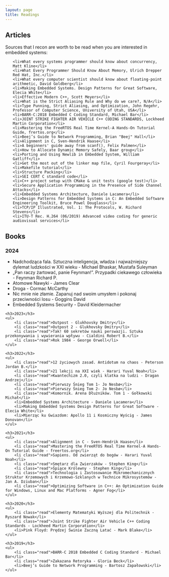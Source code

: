 ```yaml
---
layout: page
title: Readings
---
```

<h2>Articles</h2>
Sources that I recon are worth to be read when you are interested in embedded systems:
<ul>

    <li>What every systems programmer should know about concurrency, Matt Kline</li>
    <li>What Every Programmer Should Know About Memory, Ulrich Drepper Red Hat, Inc.</li>
    <li>What every computer scientist should know about floating-point arithmetic, David Goldberg</li>
    <li>Making Embedded Systems. Design Patterns for Great Software, Elecia White</li>
    <li>Effective Modern C++, Scott Meyers</li>
    <li>What is the Strict Aliasing Rule and Why do we care?, N/A</li>
    <li>Type Punning, Strict Aliasing, and Optimization, John Regehr, Professor of Computer Science, University of Utah, USA</li>
    <li>BARR-C:2018 Embedded C Coding Standard, Michael Bar</li>
    <li>JOINT STRIKE FIGHTER AIR VEHICLE C++ CODING STANDARDS, Lockheed Martin Corporation</li>
    <li>Mastering the FreeRTOS Real Time Kernel-A Hands-On Tutorial Guide, frertos.org</li>
    <li>Beej’s Guide to Network Programming, Brian "Beej" Hall</li>
    <li>Alignment in C, Sven-Hendrik Haase</li>
    <li>A beginners' guide away from scanf(), Felix Palmen</li>
    <li>How to Allocate Dynamic Memory Safely, Baar group</li>
    <li>Porting and Using Newlib in Embedded System, William Gatliff</li>
    <li>Get the most out of the linker map file, Cyril Fourgeray</li>
    <li>Makefile tutorial</li>
    <li>Structure Packing</li>
    <li>SEI CERT C standard code</li>
    <li>C++ project setup with CMake & unit tests (google test)</li>
    <li>Secure Application Programming in the Presence of Side Channel Attacks</li>
    <li>Embedded Systems Architecture, Daniele Lacamera</li>
    <li>Design Patterns for Embedded Systems in C: An Embedded Software Engineering Toolkit, Bruce Powel Douglass</li>
    <li>TCP/IP Illustrated, Vol. 1: The Protocols, W. Richard Stevens</li>
    <li>ITU-T Rec. H.264 (06/2019) Advanced video coding for generic audiovisual services</li>
</ul>

<section class="reading_list">
    <h2>Books</h2>
    <h3>2024</h3>
    <ul>
        <li class="read">Nadchodząca fala. Sztuczna inteligencja, władza i najważniejszy dylemat ludzkości w XXI wieku - Michael Bhaskar, Mustafa Suleyman</li>
        <li class="read">„Pan raczy żartować, panie Feynman!”. Przypadki ciekawego człowieka - Feynman Richard P.</li>
        <li class="read">Atomowe Nawyki - James Clear</li>
        <li class="read">Droga - Cormac McCarthy</li>
        <li class="read">Nic mnie nie złamie. Zapanuj nad swoim umysłem i pokonaj przeciwności losu - Goggins David</li>
        <li>Embedded Systems Security - David Kleidermacher</li>
    </ul>

    <h3>2023</h3>
    <ul>
        <li class="read">Outpost - Glukhovsky Dmitry</li>
        <li class="read">Outpost 2 - Glukhovsky Dmitry</li>
        <li class="read">Tak! 60 sekretów nauki perswazji. Sztuka przekonywania i wywierania wpływu - Cialdini Robert B.</li>
        <li class="read">Rok 1984 - George Orwell</li>
    </ul>

    <h3>2022</h3>
    <ul>
        <li class="read">12 życiowych zasad. Antidotum na chaos - Peterson Jordan B.</li>
        <li class="read">21 lekcji na XXI wiek - Harari Yuval Noah</li>
        <li class="read">Kwantechizm 2.0, czyli klatka na ludzi - Dragan Andrzej</li>
        <li class="read">Pierwszy Śnieg Tom 1- Jo Nesbø</li>
        <li class="read">Pierwszy Śnieg Tom 2- Jo Nesbø</li>
        <li class="read">Komornik. Arena Dłużników. Tom 1 - Gołkowski Michał</li>
        <li>Embedded Systems Architecture - Daniele Lacamera</li>
        <li>Making Embedded Systems Design Patterns for Great Software - Elecia White</li>
        <li>Mierząc ku Gwiazdom: Apollo 11 i Kosmiczny Wyścig - James Donovan</li>
    </ul>

    <h3>2021</h3>
    <ul>
        <li class="read">Alignment in C - Sven-Hendrik Haase</li>
        <li class="read">Mastering the FreeRTOS Real Time Kernel-A Hands-On Tutorial Guide - freertos.org</li>
        <li class="read">Sapiens. Od zwierząt do bogów - Harari Yuval Noah</li>
        <li class="read">Smętarz dla Zwierzaków - Stephen King</li>
        <li class="read">Śpiące Królewny - Stephen King</li>
        <li class="read">Technologia i Zastosowanie Mikromechanicznych Struktur Krzemowych i Krzemowo-Szklanych w Technice Mikrosystemów - Jan A. Dziuban</li>
        <li class="read">Optimizing Software in C++: An Optimization Guide for Windows, Linux and Mac Platforms - Agner Fog</li>
    </ul>

    <h3>2020</h3>
    <ul>
        <li class="read">Elementy Matematyki Wyższej dla Politechnik - Ryszard Nowak</li>
        <li class="read">Joint Strike Fighter Air Vehicle C++ Coding Standards - Lockheed Martin Corporation</li>
        <li>Pink Floyd: Prędzej Świnie Zaczną Latać - Mark Blake</li>
    </ul>

    <h3>2019</h3>
    <ul>
        <li class="read">BARR-C 2018 Embedded C Coding Standard - Michael Bar</li>
        <li class="read">Zakazana Retoryka - Gloria Beck</li>
        <li>Beej’s Guide to Network Programming - Bartosz Zapałowski</li>
    </ul>

</section>